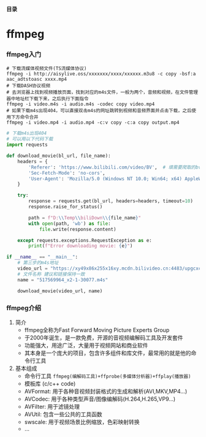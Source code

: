 **目录**

# ffmpeg
### ffmpeg入门
```shell
# 下载流媒体视频文件(TS流媒体协议)
ffmpeg -i http://aisylive.oss/xxxxxxx/xxxx/xxxxxx.m3u8 -c copy -bsf:a aac_adtstoasc xxxx.mp4
# 下载DASH协议视频
# 去浏览器上找到视频播放页面，找到对应的m4s文件，一般为两个，音频和视频，在文件管理器中地址栏下载下来，之后执行下面指令
ffmpeg -i video.m4s -i audio.m4s -codec copy video.mp4
# 如果下载m4s出现404，可以直接双击m4s的网址跳转到视频和音频界面并点击下载，之后使用下方命令合并
ffmpeg -i video.mp4 -i audio.mp4 -c:v copy -c:a copy output.mp4
```
```python
# 下载m4s出现404
# 可以用以下代码下载
import requests

def download_movie(bl_url, file_name):
    headers = {
        'Referer': 'https://www.bilibili.com/video/BV',  # 填需要爬取的bv号
        'Sec-Fetch-Mode': 'no-cors',
        'User-Agent': 'Mozilla/5.0 (Windows NT 10.0; Win64; x64) AppleWebKit/537.36 (KHTML, like Gecko) Chrome/100.0.4896.127 Safari/537.36',
    }

    try:
        response = requests.get(bl_url, headers=headers, timeout=10)
        response.raise_for_status()

        path = f"D:\\Temp\\biliDown\\{file_name}"
        with open(path, 'wb') as file:
            file.write(response.content)

    except requests.exceptions.RequestException as e:
        print(f"Error downloading movie: {e}")

if __name__ == "__main__":
    # 第三步的m4s地址
    video_url = "https://xy49x86x255x16xy.mcdn.bilivideo.cn:4483/upgcxcode/64/99/517569964/517569964_x2-1-30077.m4s?e=ig8euxZM2rNcNbdlhoNvNC8BqJIzNbfqXBvEqxTEto8BTrNvN0GvT90Wxxxxxx"
    # 文件名称 建议和链接保持一致
    name = "517569964_x2-1-30077.m4s"

    download_movie(video_url, name)
```
### ffmpeg介绍
1. 简介
   - ffmpeg全称为Fast Forward Moving Picture Experts Group
   - 于2000年诞生，是一款免费，开源的音视频编解码工具及开发套件
   - 功能强大，用途广泛，大量用于视频网站和商业软件
   - 其本身是一个庞大的项目，包含许多组件和库文件，最常用的就是他的命令行工具
2. 基本组成
   - 命令行工具 `ffmpeg(编解码工具)+ffprobe(多媒体分析器)+ffplay(播放器)`
   - 模板库 (c/c++ code)
   - AVFormat: 用于各种音视频封装格式的生成和解析(AVI,MKV,MP4...)
   - AVCodec: 用于各种类型声音/图像编解码(H.264,H.265,VP9...)
   - AVFilter: 用于滤镜处理
   - AVUtil: 包含一些公共的工具函数
   - swscale: 用于视频场景比例缩放，色彩映射转换
   - ...